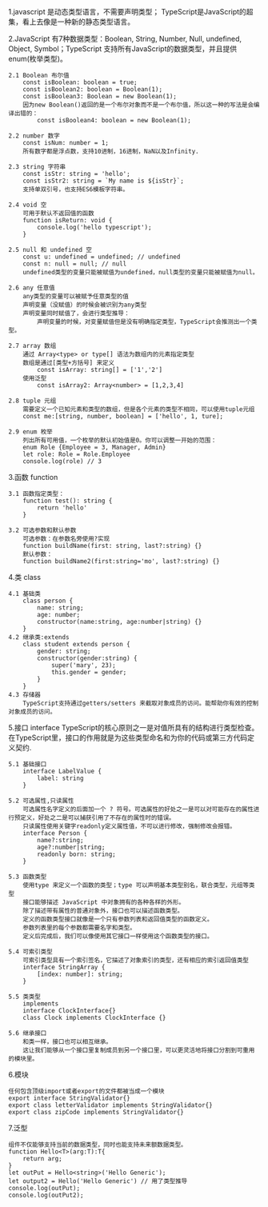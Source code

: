 1.javascript 是动态类型语言，不需要声明类型； TypeScript是JavaScript的超集，看上去像是一种新的静态类型语言。

2.JavaScript 有7种数据类型：Boolean, String, Number, Null, undefined, Object, Symbol；TypeScript 支持所有JavaScript的数据类型，并且提供enum(枚举类型)。

    2.1 Boolean 布尔值
        const isBoolean: boolean = true;
        const isBoolean2: boolean = Boolean(1);
        const isBoolean3: Boolean = new Boolean(1);
        因为new Boolean()返回的是一个布尔对象而不是一个布尔值，所以这一种的写法是会编译出错的：
            const isBoolean4: boolean = new Boolean(1);
			
    2.2 number 数字
        const isNum: number = 1;
        所有数字都是浮点数，支持10进制，16进制，NaN以及Infinity.
		
    2.3 string 字符串
        const isStr: string = 'hello';
        const isStr2: string = `My name is ${isStr}`;
        支持单双引号，也支持ES6模板字符串。
		
    2.4 void 空
        可用于默认不返回值的函数
        function isReturn: void {  
            console.log('hello typescript');
        }
		
    2.5 null 和 undefined 空
        const u: undefined = undefined; // undefined
        const n: null = null; // null
        undefined类型的变量只能被赋值为undefined，null类型的变量只能被赋值为null。
		
    2.6 any 任意值
        any类型的变量可以被赋予任意类型的值
        声明变量（没赋值）的时候会被识别为any类型
        声明变量同时赋值了，会进行类型推导：
            声明变量的时候，对变量赋值但是没有明确指定类型，TypeScript会推测出一个类型。
			
    2.7 array 数组
        通过 Array<type> or type[] 语法为数组内的元素指定类型
        数组是通过[类型+方括号] 来定义
            const isArray: string[] = ['1','2']
        使用泛型
            const isArray2: Array<number> = [1,2,3,4]
			
    2.8 tuple 元组
        需要定义一个已知元素和类型的数组，但是各个元素的类型不相同，可以使用tuple元组
        const me:[string, number, boolean] = ['hello', 1, ture];
		
    2.9 enum 枚举
        列出所有可用值，一个枚举的默认初始值是0。你可以调整一开始的范围：
        enum Role {Employee = 3, Manager, Admin}
        let role: Role = Role.Employee
        console.log(role) // 3
		
3.函数 function

    3.1 函数指定类型：
        function test(): string {  
            return 'hello'
        }
		
    3.2 可选参数和默认参数
        可选参数：在参数名旁使用?实现
        function buildName(first: string, last?:string) {}
        默认参数：
        function buildName2(first:string='mo', last?:string) {}
		
4.类 class

    4.1 基础类
        class person {  
            name: string;
            age: number;
            constructor(name:string, age:number|string) {}
        }
    4.2 继承类:extends
        class student extends person {  
            gender: string;
            constructor(gender:string) {  
                super('mary', 23);
                this.gender = gender;
            }
        }
    4.3 存储器
        TypeScript支持通过getters/setters 来截取对象成员的访问。能帮助你有效的控制对象成员的访问。
		
5.接口 interface
    TypeScript的核心原则之一是对值所具有的结构进行类型检查。在TypeScript里，接口的作用就是为这些类型命名和为你的代码或第三方代码定义契约.
	
    5.1 基础接口
        interface LabelValue {  
            label: string  
        }
		
    5.2 可选属性,只读属性
        可选属性名字定义的后面加一个 ? 符号。可选属性的好处之一是可以对可能存在的属性进行预定义，好处之二是可以捕获引用了不存在的属性时的错误。
        只读属性使用关键字readonly定义属性值，不可以进行修改，强制修改会报错。
        interface Person {
            name?:string;
            age?:number|string;
            readonly born: string;
        }
		
    5.3 函数类型
        使用type 来定义一个函数的类型；type 可以声明基本类型别名，联合类型，元组等类型
        接口能够描述 JavaScript 中对象拥有的各种各样的外形。  
        除了描述带有属性的普通对象外，接口也可以描述函数类型。  
        定义的函数类型接口就像是一个只有参数列表和返回值类型的函数定义。  
        参数列表里的每个参数都需要名字和类型。  
        定义后完成后，我们可以像使用其它接口一样使用这个函数类型的接口。
		
    5.4 可索引类型
        可索引类型具有一个索引签名，它描述了对象索引的类型，还有相应的索引返回值类型
        interface StringArray {  
            [index: number]: string;
        }
		
    5.5 类类型
        implements
        interface ClockInterface{}
        class Clock implements ClockInterface {}
		
    5.6 继承接口
        和类一样，接口也可以相互继承。  
        这让我们能够从一个接口里复制成员到另一个接口里，可以更灵活地将接口分割到可重用的模块里。
		
6.模块

    任何包含顶级import或者export的文件都被当成一个模块
    export interface StringValidator{}
    export class letterValidator implements StringValidator{}
    export class zipCode implements StringValidator{}
	

7.泛型

    组件不仅能够支持当前的数据类型，同时也能支持未来额数据类型。
    function Hello<T>(arg:T):T{
        return arg;
    }
    let outPut = Hello<string>('Hello Generic');
    let output2 = Hello('Hello Generic') // 用了类型推导
    console.log(outPut);
    console.log(outPut2);













